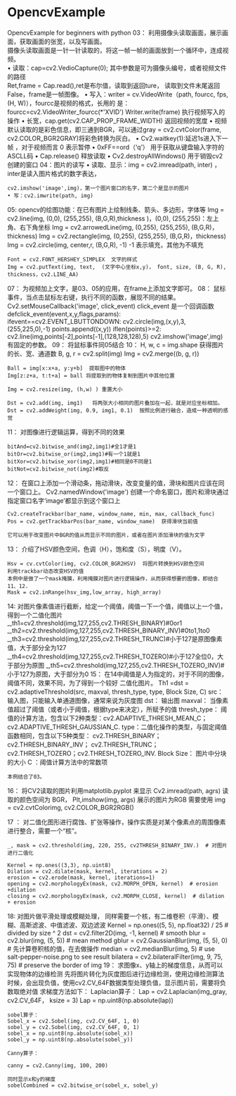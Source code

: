 # OpencvExample
OpencvExample for beginners with python
03：
	利用摄像头读取画面，展示画面，获取画面的张宽，以及写画面。  
	摄像头读取画面是一针一针读取的，将这一帧一帧的画面放到一个循环中，连成视频。  
	• 读取：cap=cv2.VedioCapture(0); 其中参数是可为摄像头编号，或者视频文件的路径  
		Ret,frame  =  Cap.read(),ret是布尔值，读取到返回ture， 读取到文件末尾返回False，frame是一帧图像。
	• 写入：writer = cv.VideoWrite（path, fourcc, fps, (H, W)），fourcc是视频的格式，长用的    是：fourcc=cv2.VideoWriter_fourcc(*'XVID')
	Writer.write(frame) 执行视频写入的操作
	• 长宽，cap.get(cv2.CAP_PROP_FRAME_WIDTH) 返回视频的宽度
	• 视频默认读取的是彩色信息，即三通到BGR，可以通过gray = cv2.cvtColor(frame, cv2.COLOR_BGR2GRAY)将彩色转换为灰白。
	• Cv2.waitkey(1):延迟1s进入下一帧 ，对于视频而言 0 表示暂停
	• 0xFF==ord（‘q’） 用于获取从键盘输入字符的ASCLL码
	• Cap.release() 释放读取
	• Cv2.destroyAllWindows() 用于销毁cv2创建的窗口
04：图片的读写
	• 读取、显示：img = cv2.imread(path, inter) ，inter是读入图片格式的数字表达，
		
	
	cv2.imshow('image',img)，第一个图片窗口的名字，第二个是显示的图片
	• 写：cv2.imwrite(path, img)
05: 
	opencv的绘图功能：在已有图片上绘制线条、箭头、多边形，字体等
	Img = cv2.line(img, (0,0), (255,255), (B,G,R),thickness )，(0,0), (255,255)：左上角、右下角坐标
	Img = cv2.arrowedLine(img, (0,255), (255,255),  (B,G,R)，thickness)
	Img = cv2.rectangle(img, (0,255), (255,255),  (B,G,R)，thickness)
	Img = cv2.circle(img, center,r,  (B,G,R), -1) -1 表示填充，其他为不填充
	
	Font = cv2.FONT_HERSHEY_SIMPLEX  文字的样式
	Img = cv2.putText(img, text,  (文字中心坐标x,y)， font, size, (B, G, R), thickness，cv2.LINE_AA)
07：
	为视频加上文字，是03、05的应用，在frame上添加文字即可。
08：
	鼠标事件，当点击鼠标左右键，执行不同的函数，展现不同的结果。
	Cv2.setMouseCallback('image', click_event)
	 click_event 是一个回调函数
	defclick_event(event,x,y,flags,params):
		ifevent==cv2.EVENT_LBUTTONDOWN:
		cv2.circle(img,(x,y),3,(255,225,0),-1)
		points.append((x,y))
		iflen(points)>=2:
		cv2.line(img,points[-2],points[-1],(128,128,128),5)
		cv2.imshow('image',img)
	有固定的参数。
09：
	将鼠标事件同05结合
10：
	H, w, c = img.shape  获得图片的长、宽、通道数
	B, g, r = cv2.split(img) 
	Img = cv2.merge((b, g, r))
	
	Ball = img[x:x+a, y:y+b]  提取图中的物体
	Img[z:z+a, t:t+a] = ball 将提取到的物体复制到图片中其他位置
	
	Img = cv2.resize(img, (h,w) ) 重置大小
	
	Dst = cv2.add(img, img1)   将两张大小相同的图片叠加在一起，就是对应坐标相加。
	Dst = cv2.addWeight(img, 0.9, img1, 0.1)  按照比例进行融合，造成一种透明的感觉
11：
	对图像进行逻辑运算，得到不同的效果
	
	bitAnd=cv2.bitwise_and(img2,img1)#全1才是1
	bitOr=cv2.bitwise_or(img2,img1)#有一个1就是1
	bitXor=cv2.bitwise_xor(img2,img1)#相同是0不同是1
	bitNot=cv2.bitwise_not(img2)#取反
12：
	在窗口上添加一个滑动条，拖动滑块，改变变量的值，滑块和图片应该在同一个窗口上。
	Cv2.namedWindow('image')  创建一个命名窗口，图片和滑块通过指定窗口名字‘image’都显示到这个窗口上
	
	Cv2.createTrackbar(bar_name, window_name, min, max, callback_func)
	Pos = cv2.getTrackbarPos(bar_name, window_name)  获得滑块当前值
	
	它可以用于改变图片中BGR的值从而显示不同的图片，或者在图片添加滑块的值为文字
13：
	介绍了HSV颜色空间，色调（H），饱和度（S），明度（V）。
	
	Hsv = cv.cvtColor(img, cv2.COLOR_BGR2HSV)  将图片转换到HSV颜色空间
	利用trackbar动态改变HSV的值
	本例中是做了一个mask掩膜，利用掩膜对图片进行逻辑操作，从而获得想要的图像，即结合11、12.
	Mask = cv2.inRange(hsv_img,low_array, high_array)
14:
	对图片像素值进行截断，给定一个阈值，阈值一下一个值，阈值以上一个值，得到一个二值化图片
	_,th1=cv2.threshold(img,127,255,cv2.THRESH_BINARY)#0or1
	_,th2=cv2.threshold(img,127,255,cv2.THRESH_BINARY_INV)#0to1,1to0
	_,th3=cv2.threshold(img,127,255,cv2.THRESH_TRUNC)#小于127是原图像素值，大于部分全为127
	_,th4=cv2.threshold(img,127,255,cv2.THRESH_TOZERO)#小于127全位0，大于部分为原图
	_,th5=cv2.threshold(img,127,255,cv2.THRESH_TOZERO_INV)#小于127为原图，大于部分为0
15：
	在14中阈值是人为指定的，对于不同的图像，阈值不同，效果不同，为了得到一个较好 二值化图片。
	Th1 =dst = cv2.adaptiveThreshold(src, maxval, thresh_type, type, Block Size, C)
	src： 输入图，只能输入单通道图像，通常来说为灰度图
	dst： 输出图
	maxval： 当像素值超过了阈值（或者小于阈值，根据type来决定），所赋予的值
	thresh_type： 阈值的计算方法，包含以下2种类型：cv2.ADAPTIVE_THRESH_MEAN_C； cv2.ADAPTIVE_THRESH_GAUSSIAN_C.
	type：二值化操作的类型，与固定阈值函数相同，包含以下5种类型： cv2.THRESH_BINARY； cv2.THRESH_BINARY_INV； cv2.THRESH_TRUNC； cv2.THRESH_TOZERO；cv2.THRESH_TOZERO_INV.
	Block Size： 图片中分块的大小
	C ：阈值计算方法中的常数项
	
	本例结合了03。
16：
	将CV2读取的图片利用matplotlib.pyplot 来显示
	Cv2.imread(path, agrs) 读取的颜色空间为 BGR， 
	Plt,imshow(img, args) 展示的图片为RGB
	需要使用 img = cv2.cvtColorimg, cv2.COLOR_BGR2RGB()  

17 ：
	对二值化图形进行腐蚀、扩张等操作，操作实质是对某个像素点的周围像素进行整合，需要一个“核”。
	
	_, mask = cv2.threshold(img, 220, 255, cv2THRESH_BINARY_INV.)  # 对图片进行二值化
	
	Kernel = np.ones((3,3), np.uint8)
	Dilation = cv2.dilate(mask, kernel, iterations = 2)
	erosion = cv2.erode(mask, kernel, iterations=1)
	opening = cv2.morphologyEx(mask, cv2.MORPH_OPEN, kernel)  # erosion +dilation
	closing = cv2.morphologyEx(mask, cv2.MORPH_CLOSE, kernel)  # dilation + erosion
18:
	对图片做平滑处理或模糊处理， 同样需要一个核，有二维卷积（平滑）、模糊、高斯滤波、中值滤波、双边滤波
	Kernel =  np.ones((5, 5), np.float32) / 25  # divided by size ^ 2
	dst = cv2.filter2D(img, -1, kernel)  # smooth
	blur = cv2.blur(img, (5, 5))  # mean method
	gblur = cv2.GaussianBlur(img, (5, 5), 0)  # 先计算卷积核的值，在去做操作
	median = cv2.medianBlur(img, 5)  # use salt-pepper-noise.png to see result
	bilatera = cv2.bilateralFilter(img, 9, 75, 75)  # preserve the border of img
19：
	求图像x、y轴上的梯度信息，从而可以实现物体的边缘检测
	先将图片转化为灰度图后进行边缘检测，使用边缘检测算法时候，会出现负值，使用cv2.CV_64F数据类型处理负值，显示图片前，需要将负数取绝对值
	求梯度方法如下：
	Laplacian算子：
	Lap = cv2.Laplacian(img_gray, cv2.CV_64F， ksize = 3)
	Lap = np.uint8(np.absolute(lap))
	
	sobel算子：
	Sobel_x = cv2.Sobel(img, cv2.CV_64F, 1, 0)
	sobel_y = cv2.Sobel(img, cv2.CV_64F, 0, 1)
	sobel_x = np.uint8(np.absolute(sobel_x))
	sobel_y = np.uint8(np.absolute(sobel_y))
	
	Canny算子：
	
	canny = cv2.Canny(img, 100, 200)
	
	同时显示x和y的梯度
	sobelCombined = cv2.bitwise_or(sobel_x, sobel_y)
	
	
	
	
	
	
